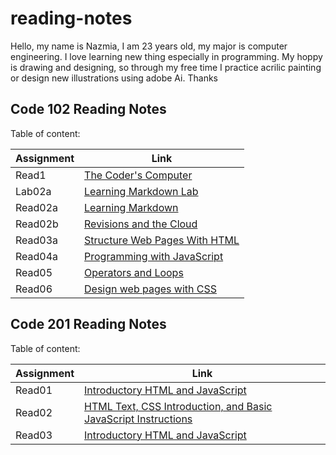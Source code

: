 # reading-notes

Hello, my name is Nazmia, I am 23 years old, my major is computer engineering. I love learning new thing especially in programming. My hoppy is drawing and designing, so through my free time I practice acrilic painting or design new illustrations using adobe Ai. Thanks   

## Code 102 Reading Notes
Table of content:<br/>

| Assignment | Link                                                          |  
|------------| --------------------------------------------------------------|
| Read1      | [The Coder's Computer](code-102/read1.md)                     |   
| Lab02a     | [Learning Markdown Lab](code-102/Lab02a-Learning-Markdown.md) |  
| Read02a    | [Learning Markdown](code-102/read02a.md)                      |   
| Read02b    | [Revisions and the Cloud](code-102/read02b.md)                |   
| Read03a    | [Structure Web Pages With HTML](code-102/read03a.md)          |
| Read04a    | [Programming with JavaScript](code-102/read04a.md)            | 
| Read05     | [Operators and Loops](code-102/read05.md)                     |
| Read06     | [Design web pages with CSS](code-102/read06.md)               |   


## Code 201 Reading Notes
Table of content:<br/>

| Assignment | Link                                                                                 |  
|------------| -------------------------------------------------------------------------------------|
| Read01     | [Introductory HTML and JavaScript](code-201/read01a.md)                              | 
| Read02     | [HTML Text, CSS Introduction, and Basic JavaScript Instructions](code-201/read2.md)  |    
| Read03     | [Introductory HTML and JavaScript](code-201/read3.md)                              | 

